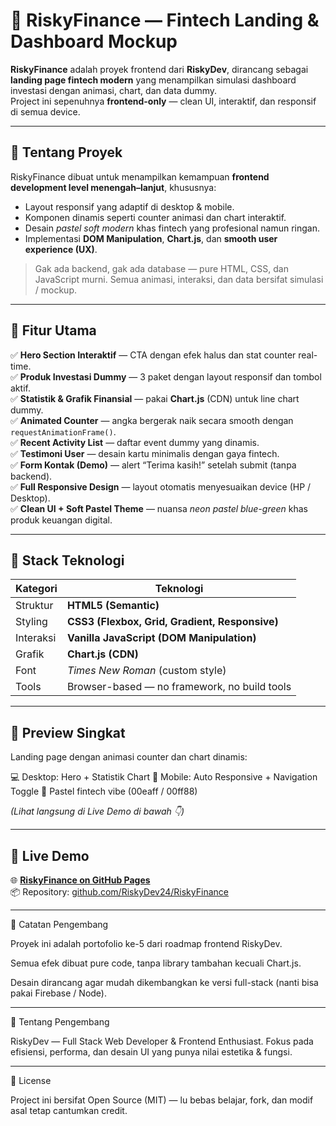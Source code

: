 # 💸 RiskyFinance — Fintech Landing & Dashboard Mockup

**RiskyFinance** adalah proyek frontend dari **RiskyDev**, dirancang sebagai **landing page fintech modern** yang menampilkan simulasi dashboard investasi dengan animasi, chart, dan data dummy.  
Project ini sepenuhnya **frontend-only** — clean UI, interaktif, dan responsif di semua device.

---

## 🚀 Tentang Proyek
RiskyFinance dibuat untuk menampilkan kemampuan **frontend development level menengah–lanjut**, khususnya:
- Layout responsif yang adaptif di desktop & mobile.
- Komponen dinamis seperti counter animasi dan chart interaktif.
- Desain *pastel soft modern* khas fintech yang profesional namun ringan.
- Implementasi **DOM Manipulation**, **Chart.js**, dan **smooth user experience (UX)**.

> Gak ada backend, gak ada database — pure HTML, CSS, dan JavaScript murni.
> Semua animasi, interaksi, dan data bersifat simulasi / mockup.

---

## 🧠 Fitur Utama
✅ **Hero Section Interaktif** — CTA dengan efek halus dan stat counter real-time.  
✅ **Produk Investasi Dummy** — 3 paket dengan layout responsif dan tombol aktif.  
✅ **Statistik & Grafik Finansial** — pakai **Chart.js** (CDN) untuk line chart dummy.  
✅ **Animated Counter** — angka bergerak naik secara smooth dengan `requestAnimationFrame()`.  
✅ **Recent Activity List** — daftar event dummy yang dinamis.  
✅ **Testimoni User** — desain kartu minimalis dengan gaya fintech.  
✅ **Form Kontak (Demo)** — alert “Terima kasih!” setelah submit (tanpa backend).  
✅ **Full Responsive Design** — layout otomatis menyesuaikan device (HP / Desktop).  
✅ **Clean UI + Soft Pastel Theme** — nuansa *neon pastel blue-green* khas produk keuangan digital.  

---

## 🧩 Stack Teknologi
| Kategori | Teknologi |
|-----------|------------|
| Struktur | **HTML5 (Semantic)** |
| Styling | **CSS3 (Flexbox, Grid, Gradient, Responsive)** |
| Interaksi | **Vanilla JavaScript (DOM Manipulation)** |
| Grafik | **Chart.js (CDN)** |
| Font | *Times New Roman* (custom style) |
| Tools | Browser-based — no framework, no build tools |

---

## 📸 Preview Singkat
Landing page dengan animasi counter dan chart dinamis:

💻 Desktop: Hero + Statistik Chart
📱 Mobile: Auto Responsive + Navigation Toggle
🎨 Pastel fintech vibe (00eaff / 00ff88)

*(Lihat langsung di Live Demo di bawah 👇)*

---

## 🔗 Live Demo
🌐 **[RiskyFinance on GitHub Pages](https://riskydev24.github.io/RiskyFinance/)**  
📦 Repository: [github.com/RiskyDev24/RiskyFinance](https://github.com/RiskyDev24/RiskyFinance)

---

💬 Catatan Pengembang

Proyek ini adalah portofolio ke-5 dari roadmap frontend RiskyDev.

Semua efek dibuat pure code, tanpa library tambahan kecuali Chart.js.

Desain dirancang agar mudah dikembangkan ke versi full-stack (nanti bisa pakai Firebase / Node).



---

👤 Tentang Pengembang

RiskyDev — Full Stack Web Developer & Frontend Enthusiast.
Fokus pada efisiensi, performa, dan desain UI yang punya nilai estetika & fungsi.

---

🏁 License

Project ini bersifat Open Source (MIT) — lu bebas belajar, fork, dan modif asal tetap cantumkan credit.
